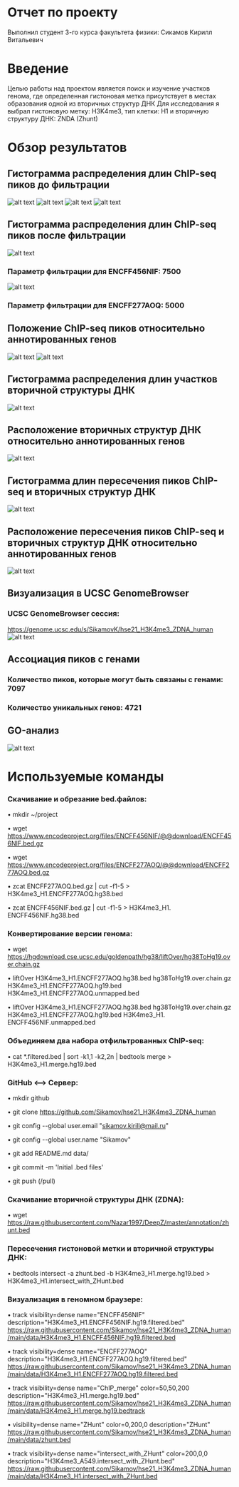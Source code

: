 # Отчет по проекту 
Выполнил студент 3-го курса факультета физики: Сикамов Кирилл Витальевич

# Введение
Целью работы над проектом является поиск и изучение участков генома, где определенная гистоновая метка присутствует в местах образования одной из вторичных структур ДНК
Для исследования я выбрал гистоновую метку: H3K4me3, тип клетки: H1 и вторичную структуру ДНК: ZNDA (Zhunt)

# Обзор результатов
## Гистограмма распределения длин ChIP-seq пиков до фильтрации
![alt text](https://github.com/Sikamov/hse21_H3K4me3_ZDNA_human/blob/main/images/len_hist.H3K4me3_H1.ENCFF456NIF.hg38.png)
![alt text](https://github.com/Sikamov/hse21_H3K4me3_ZDNA_human/blob/main/images/len_hist.H3K4me3_H1.ENCFF456NIF.hg19.png)
![alt text](https://github.com/Sikamov/hse21_H3K4me3_ZDNA_human/blob/main/images/len_hist.H3K4me3_H1.ENCFF277AOQ.hg38.png)
![alt text](https://github.com/Sikamov/hse21_H3K4me3_ZDNA_human/blob/main/images/len_hist.H3K4me3_H1.ENCFF277AOQ.hg19.png)

## Гистограмма распределения длин ChIP-seq пиков после фильтрации
![alt text](https://github.com/Sikamov/hse21_H3K4me3_ZDNA_human/blob/main/images/filter_peaks.H3K4me3_H1.ENCFF456NIF.hg19.filtered.hist.png)
### Параметр фильтрации для ENCFF456NIF: 7500 
![alt text](https://github.com/Sikamov/hse21_H3K4me3_ZDNA_human/blob/main/images/filter_peaks.H3K4me3_H1.ENCFF277AOQ.hg19.filtered.hist.png)
### Параметр фильтрации для ENCFF277AOQ: 5000

## Положение ChIP-seq пиков относительно аннотированных генов
![alt text](https://github.com/Sikamov/hse21_H3K4me3_ZDNA_human/blob/main/images/chip_seeker.H3K4me3_H1.ENCFF277AOQ.hg19.filtered.plotAnnoPie.png)
![alt text](https://github.com/Sikamov/hse21_H3K4me3_ZDNA_human/blob/main/images/chip_seeker.H3K4me3_H1.ENCFF456NIF.hg19.filtered.plotAnnoPie.png)

## Гистограмма распределения длин участков вторичной структуры ДНК 
![alt text](https://github.com/Sikamov/hse21_H3K4me3_ZDNA_human/blob/main/images/len_hist.zhunt.png)

## Расположение вторичных структур ДНК относительно аннотированных генов
![alt text](https://github.com/Sikamov/hse21_H3K4me3_ZDNA_human/blob/main/images/chip_seeker.zhunt.plotAnnoPie.png)

## Гистограмма длин пересечения пиков ChIP-seq и вторичных структур ДНК
![alt text](https://github.com/Sikamov/hse21_H3K4me3_ZDNA_human/blob/main/images/len_hist.H3K4me3_H1.intersect_with_ZHunt.png)

## Расположение пересечения пиков ChIP-seq и вторичных структур ДНК относительно аннотированных генов
![alt text](https://github.com/Sikamov/hse21_H3K4me3_ZDNA_human/blob/main/images/chip_seeker.H3K4me3_H1.intersect_with_ZHunt.plotAnnoPie.png)

## Визуализация в UCSC GenomeBrowser
### UCSC GenomeBrowser сессия:  
https://genome.ucsc.edu/s/SikamovK/hse21_H3K4me3_ZDNA_human
![alt text](https://github.com/Sikamov/hse21_H3K4me3_ZDNA_human/blob/main/images/Genome_browser.png)

## Ассоциация пиков с генами 
### Количество пиков, которые могут быть связаны с генами: 7097
### Количество уникальных генов: 4721

## GO-анализ
![alt text](https://github.com/Sikamov/hse21_H3K4me3_ZDNA_human/blob/main/images/GO_analysis.png)

# Используемые команды

### Скачивание и обрезание bed.файлов:

•	mkdir ~/project

•	wget https://www.encodeproject.org/files/ENCFF456NIF/@@download/ENCFF456NIF.bed.gz

•	wget https://www.encodeproject.org/files/ENCFF277AOQ/@@download/ENCFF277AOQ.bed.gz

•	zcat ENCFF277AOQ.bed.gz | cut -f1-5 > H3K4me3_H1.ENCFF277AOQ.hg38.bed

•	zcat ENCFF456NIF.bed.gz | cut -f1-5 > H3K4me3_H1. ENCFF456NIF.hg38.bed

### Конвертирование версии генома:

•	wget https://hgdownload.cse.ucsc.edu/goldenpath/hg38/liftOver/hg38ToHg19.over.chain.gz

•	liftOver   H3K4me3_H1.ENCFF277AOQ.hg38.bed   hg38ToHg19.over.chain.gz   H3K4me3_H1.ENCFF277AOQ.hg19.bed   H3K4me3_H1.ENCFF277AOQ.unmapped.bed

•	liftOver   H3K4me3_H1.ENCFF277AOQ.hg38.bed   hg38ToHg19.over.chain.gz   H3K4me3_H1.ENCFF277AOQ.hg19.bed   H3K4me3_H1. ENCFF456NIF.unmapped.bed

### Объединяем два набора отфильтрованных ChIP-seq:

•	cat  *.filtered.bed  |   sort -k1,1 -k2,2n   |   bedtools merge   >  H3K4me3_H1.merge.hg19.bed 

### GitHub <–> Сервер:

•	mkdir github

•	git clone https://github.com/Sikamov/hse21_H3K4me3_ZDNA_human

•	   git config --global user.email "sikamov.kirill@mail.ru"

•	git config --global user.name "Sikamov"

•	git add README.md data/

•	git commit -m 'Initial .bed files'

•	    git push     (/pull)

### Скачивание вторичной структуры ДНК (ZDNA):

•	wget https://raw.githubusercontent.com/Nazar1997/DeepZ/master/annotation/zhunt.bed

### Пересечения гистоновой метки и вторичной структуры ДНК:

•	bedtools intersect  -a zhunt.bed   -b  H3K4me3_H1.merge.hg19.bed  >  H3K4me3_H1.intersect_with_ZHunt.bed

### Визуализация в геномном браузере:

•	track visibility=dense name="ENCFF456NIF"  description="H3K4me3_H1.ENCFF456NIF.hg19.filtered.bed"
https://raw.githubusercontent.com/Sikamov/hse21_H3K4me3_ZDNA_human/main/data/H3K4me3_H1.ENCFF456NIF.hg19.filtered.bed

•	track visibility=dense name="ENCFF277AOQ"  description="H3K4me3_H1.ENCFF277AOQ.hg19.filtered.bed"
https://raw.githubusercontent.com/Sikamov/hse21_H3K4me3_ZDNA_human/main/data/H3K4me3_H1.ENCFF277AOQ.hg19.filtered.bed

•	track visibility=dense name="ChIP_merge"  color=50,50,200   description="H3K4me3_H1.merge.hg19.bed"
https://raw.githubusercontent.com/Sikamov/hse21_H3K4me3_ZDNA_human/main/data/H3K4me3_H1.merge.hg19.bedtrack 

•	visibility=dense name="ZHunt"  color=0,200,0  description="ZHunt"
https://raw.githubusercontent.com/Sikamov/hse21_H3K4me3_ZDNA_human/main/data/zhunt.bed

•	track visibility=dense name="intersect_with_ZHunt"  color=200,0,0  description="H3K4me3_A549.intersect_with_ZHunt.bed"
https://raw.githubusercontent.com/Sikamov/hse21_H3K4me3_ZDNA_human/main/data/H3K4me3_H1.intersect_with_ZHunt.bed

